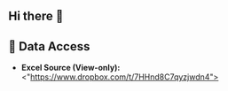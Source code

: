 ## Hi there 👋
## 📎 Data Access
- **Excel Source (View-only):** <"https://www.dropbox.com/t/7HHnd8C7qyzjwdn4">
